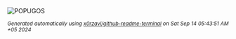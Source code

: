 <div align="justify">
<picture>
    <source media="(prefers-color-scheme: dark)" srcset="https://i.ibb.co/PF2MwyS/output-gif.gif">
    <source media="(prefers-color-scheme: light)" srcset="https://i.ibb.co/PF2MwyS/output-gif.gif">
    <img alt="POPUGOS" src="https://i.ibb.co/PF2MwyS/output-gif.gif">
</picture>

<sub><i>Generated automatically using [x0rzavi/github-readme-terminal](https://github.com/x0rzavi/github-readme-terminal) on Sat Sep 14 05:43:51 AM +05 2024</i></sub>
</div>